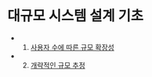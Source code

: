 # 대규모 시스템 설계 기초 

- 1. [사용자 수에 따른 규모 확장성](./Books/Chapter01.md)
- 2. [개략적인 규모 추정](./Books/Chapter02.md)


